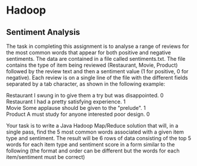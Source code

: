 # Hadoop


## Sentiment Analysis

The task in completing this assignment is to analyse a range of reviews for the most common words
that appear for both positive and negative sentiments. The data are contained in a file called
sentiments.txt. The file contains the type of item
being reviewed (Restaurant, Movie, Product) followed by the review text and then a sentiment value
(1 for positive, 0 for negative). Each review is on a single line of the file with the different fields
separated by a tab character, as shown in the following example:

Restaurant I swung in to give them a try but was disappointed. 0 <br/>
Restaurant I had a pretty satisfying experience. 1 <br/>
Movie Some applause should be given to the "prelude". 1 <br/>
Product A must study for anyone interested poor design. 0 <br/>

Your task is to write a Java Hadoop Map/Reduce solution that will, in a single pass, find the 5 most
common words associated with a given item type and sentiment. The result will be 6 rows of data
consisting of the top 5 words for each item type and sentiment score in a form similar to the
following (the format and order can be different but the words for each item/sentiment must be
correct)
